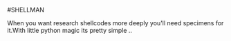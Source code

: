 #SHELLMAN 


When you want research shellcodes more deeply you'll need specimens for it.With little python magic its pretty simple ..
	

